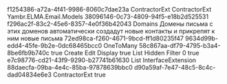 ﻿<?xml version="1.0" encoding="utf-8"?>
<Entity xmlns:xsi="http://www.w3.org/2001/XMLSchema-instance" xmlns:xsd="http://www.w3.org/2001/XMLSchema">
  <Uid>f1254386-a72a-4f41-9986-8060c7dae23a</Uid>
  <Name>ContractorExt</Name>
  <DisplayName>ContractorExt</DisplayName>
  <Namespace>Yambr.ELMA.Email.Models</Namespace>
  <BaseClassUid>38096146-0c73-4809-94f5-e18b2d525531</BaseClassUid>
  <Properties>
    <PropertyMetadata xsi:type="EntityPropertyMetadata">
      <Uid>f296ac2f-83c2-45e6-8357-4e0f36b42043</Uid>
      <Name>Domains</Name>
      <DisplayName>Домены</DisplayName>
      <Description>письма с этих доменов автоматически создадут новые контакты и прикрепят к ним новые письма</Description>
      <TypeUid>72ed98ca-f260-4671-9bcd-ff1d80235f47</TypeUid>
      <SubTypeUid>9634d99b-edd4-45fe-9b2e-0dc68465bcc0</SubTypeUid>
      <Settings xsi:type="EntitySettings">
        <RelationType>OneToMany</RelationType>
        <KeyColumnUid>58c867aa-df79-4795-b3a4-8be6fb9b740c</KeyColumnUid>
      </Settings>
      <Nullable>true</Nullable>
      <ViewSettings>
        <Attributes>
          <ViewAttribute>
            <ViewType>Create</ViewType>
          </ViewAttribute>
          <ViewAttribute>
            <ViewType>Edit</ViewType>
          </ViewAttribute>
          <ViewAttribute>
            <ViewType>Display</ViewType>
            <ReadOnly>true</ReadOnly>
          </ViewAttribute>
          <ViewAttribute>
            <ViewType>List</ViewType>
            <Visibility>Hidden</Visibility>
          </ViewAttribute>
          <ViewAttribute>
            <ViewType>Filter</ViewType>
          </ViewAttribute>
        </Attributes>
      </ViewSettings>
      <Order>0</Order>
      <Filterable>true</Filterable>
    </PropertyMetadata>
  </Properties>
  <TableViews>
    <TableView>
      <Uid>e7c98776-cd21-43f9-9290-b27741b61630</Uid>
      <ViewType>List</ViewType>
    </TableView>
  </TableViews>
  <Type>InterfaceExtension</Type>
  <ImplementationUid>88daecfa-09ba-4e4c-85ba-97878639bbc0</ImplementationUid>
  <IdTypeUid>d90a59af-7e47-48c5-8c4c-dad04834e6e3</IdTypeUid>
  <TableName>ContractorExt</TableName>
  <IsSoftDeletable>true</IsSoftDeletable>
  <Actions />
</Entity>